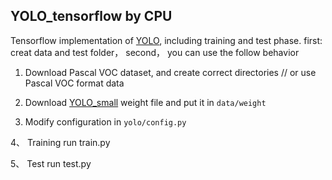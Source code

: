 ## YOLO_tensorflow by CPU 

Tensorflow implementation of [YOLO](https://arxiv.org/pdf/1506.02640.pdf), including training and test phase.
first: creat data and test folder， second， you can use the follow behavior

1. Download Pascal VOC dataset, and create correct directories // or use Pascal VOC format data

2. Download [YOLO_small](https://drive.google.com/file/d/0B5aC8pI-akZUNVFZMmhmcVRpbTA/view?usp=sharing)
weight file and put it in `data/weight`

3. Modify configuration in `yolo/config.py`

4、 Training run train.py

5、 Test		run test.py


